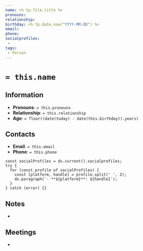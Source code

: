 ```yaml
---
name: <% tp.file.title %>
pronouns:
relationship:
birthday: <% tp.date.now("YYYY-MM-DD") %>
email:
phone:
socialprofiles:
 -
tags: 
 - Person
---
```


# `= this.name`
## Information
- **Pronouns**: `= this.pronouns`
- **Relationship**: `= this.relationship`
- **Age**: `= floor((date(today) - date(this.birthday)).years)`
## Contacts
- **Email**: `= this.email`
- **Phone**: `= this.phone`
```dataviewjs 
const socialProfiles = dv.current().socialprofiles;
try {
  for (const profile of socialProfiles) {
    const [platform, handle] = profile.split(' ', 2);     
    dv.paragraph(`- **${platform}**: ${handle}`);   
  }
} catch (error) {}
```
## Notes
- 
## Meetings
- 